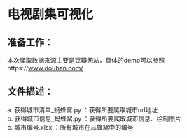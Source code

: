 # 电视剧集可视化

## 准备工作：
本次爬取数据来源主要是豆瓣网站，具体的demo可以参照https://www.douban.com/
## 文件描述：
a. 获得城市清单_蚂蜂窝.py ：获得所要爬取城市url地址 <br>
b. 获得城市信息_蚂蜂窝.py ：获得所要爬取城市信息、绘制图片 <br>
c. 城市编号.xlsx ：所有城市在马蜂窝中的编号 <br>
